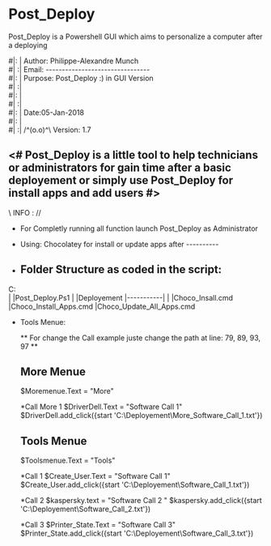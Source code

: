 # Post_Deploy
Post_Deploy is a Powershell GUI which aims to personalize a computer after a deploying 

#|: | Author:  Philippe-Alexandre Munch                           
#| :| Email:   --------------------------------                   
#|: | Purpose: Post_Deploy :)  in GUI Version                     
#| :|                                                             
#|: |                      						                  
#| :|                                                             
#|: |         		Date:05-Jan-2018                             
#|: |                                                      
#| :| 	/^(o.o)^\    Version: 1.7           	                  


<# Post_Deploy is a little tool to help technicians or administrators for gain time after a basic deployement or simply use Post_Deploy for install apps and add users #>
----------------------------------------------------------------------------------------------------------------------------------------
   
   
  \\  INFO : //
   
   - For Completly running all function launch Post_Deploy as Administrator
   
   - Using: Chocolatey for install or update apps after
            ----------
   
   - Folder Structure as coded in the script:
     ---------------------------------------
   
   C:\
   |
   |Post_Deploy.Ps1
   |
   |Deployement
   |-----------|
               |
               |Choco_Insall.cmd
               |Choco_Install_Apps.cmd
               |Choco_Update_All_Apps.cmd
    
 
- Tools Menue:

   ** For change the Call example juste change the path at line: 79, 89, 93, 97 **

  
   More Menue 
   ----------

   $Moremenue.Text = "More"

   *Call More 1
   $DriverDell.Text = "Software Call 1"
   $DriverDell.add_click({start 'C:\Deployement\More_Software_Call_1.txt'})

   Tools Menue
   -----------

   $Toolsmenue.Text = "Tools"

   *Call 1
   $Create_User.Text = "Software Call 1"
   $Create_User.add_click({start 'C:\Deployement\Software_Call_1.txt'})

   *Call 2
   $kaspersky.text = "Software Call 2 "
   $kaspersky.add_click({start 'C:\Deployement\Software_Call_2.txt'})

   *Call 3
   $Printer_State.Text = "Software Call 3"
   $Printer_State.add_click({start 'C:\Deployement\Software_Call_3.txt'})
